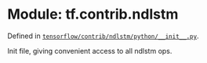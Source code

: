 <div itemscope itemtype="http://developers.google.com/ReferenceObject">
<meta itemprop="name" content="tf.contrib.ndlstm" />
</div>

# Module: tf.contrib.ndlstm



Defined in [`tensorflow/contrib/ndlstm/python/__init__.py`](https://www.tensorflow.org/code/tensorflow/contrib/ndlstm/python/__init__.py).

Init file, giving convenient access to all ndlstm ops.

